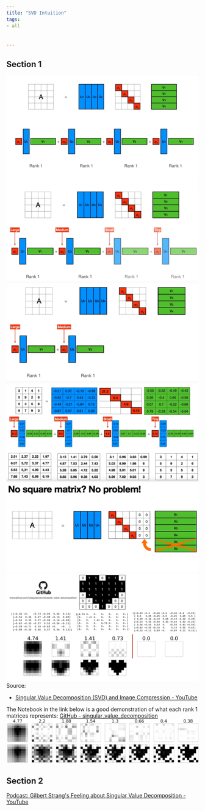 ```yaml
---
title: "SVD Intuition"
tags:
- all


---
```

## Section 1

![](notes/2021/2021.11/assets/img_2022-10-15-58.png)
![](notes/2021/2021.11/assets/img_2022-10-15-59.png)
![](notes/2021/2021.11/assets/img_2022-10-15-60.png)
![](notes/2021/2021.11/assets/img_2022-10-15-61.png)
![](notes/2021/2021.11/assets/img_2022-10-15-62.png)
![](notes/2021/2021.11/assets/img_2022-10-15-63.png)
Source:

- [Singular Value Decomposition (SVD) and Image Compression - YouTube](https://www.youtube.com/watch?v=DG7YTlGnCEo&t=693s)

The Notebook in the link below is a good demonstration of what each rank 1 matrices represents:
[GitHub - singular_value_decomposition](https://github.com/luisguiserrano/singular_value_decomposition)
![](notes/2021/2021.11/assets/img_2022-10-15-64.png)
![](notes/2021/2021.11/assets/img_2022-10-15-65.png)

## Section 2

[Podcast: Gilbert Strang's Feeling about Singular Value Decomposition - YouTube](https://www.youtube.com/watch?v=YPe5OP7Clv4)

